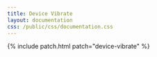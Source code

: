 ```yaml
---
title: Device Vibrate
layout: documentation
css: /public/css/documentation.css
---
```


{% include patch.html patch="device-vibrate" %}

